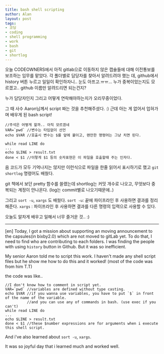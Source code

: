 ```yaml
---
title: bash shell scripting
author: Alan
layout: post
tags:
- 코딩
- coding
- shell programming
- work
- bash
- git
- shortlog
---
```


오늘 CODEOWNERS에서 아직 gitlab으로 이동하지 않은 캡슐들에 대해 이전통보를 보조하는 임무를 맡았다.
각 폴더별로 담당자를 찾아서 알려드려야 했는 데, github에서 history 버튼 누르고 일일이 확인하자니..
눈도 아프고.ㅠㅠ... 누가 중복이었는지도 모르겠고.. github 이름만 알려드리면 되는건지?

 누가 담당자인지 그리고 어떻게 연락해야하는지가 오리무중이었다.

그 때 사수 Aaron님께서 script 짜는 것을 추천해주셨다. :)
근데 아는 게 없어서 업혀가며 배우게 된 bash script!

```
//주석은 어떻게 할까.. 아직 모르겠네
VAR=`pwd` //변수는 타입없이 선언
echo $VAR //호출시 변수는 $를 앞에 붙이고, 왠만한 명령어는 그냥 치면 된다.

while read LINE do
...
echo $LINE > result.txt
done < $1 //이렇게 $1 등의 숫자표현은 이 파일을 호출할때 주는 인자다.
```

음 코드가 모두 기억나지는 않지만 이런식으로 파일을 한줄 읽어서 표시하기로 했고
`git shortlog` 명령어도 배웠다.

git 책에서 보던 pretty 함수를 쓸랬는데 shortlog는 커밋 개수로 나오고,
무엇보다 중복되는 계정이 안나온다. (log는 commit별로 나오기때문에..)

그리고 `sort -u`, `xargs` 도 배웠다.
`sort -u`: 끝에 파이프라인 후 사용하면 결과를 정리해준다.
`xargs`  : 파이프라인 후 사용하면 결과를 다른 명령의 입력으로 사용할 수 있다.

오늘도 알차게 배우고 일해서 너무 즐거운 것.. :)

--------------------------------------------------------------------------------------------------
\[en\]
Today, I got a mission about supporting an moving announcement to the capsules(in bixby2.0) which are not moved to gitLab yet.
To do that, I need to find who are contributing to each folders.
I was finding the people with using `history` button in Github.
But it was so inefficient.

 My senior Aaron told me to script this work.
I haven't made any shell script files but he show me how to do this and it worked! (most of the code was from him T.T)

the code was like..
```
//I don't know how to comment in script yet.
VAR=`pwd` //variables are defined without type casting.
echo $VAR //if you wanna use variables, you have to put `$` in front of the name of the variable.
          //and you can use any of commands in bash. (use exec if you can't)
while read LINE do
...
echo $LINE > result.txt
done < $1 //these $number expressions are for arguments when i execute this shell script.
```

And i've also learned about `sort -u`, `xargs`.

It was so joyful day that i learned much and worked well.
